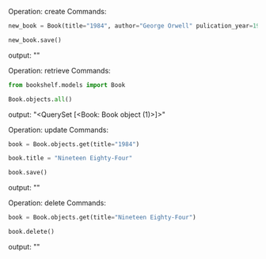 <!-- create -->

Operation: create
Commands:

```python
new_book = Book(title="1984", author="George Orwell" pulication_year=1949)

new_book.save()
```

output: ""

<!-- retrieve -->

Operation: retrieve
Commands:

```python
from bookshelf.models import Book

Book.objects.all()
```

output: "<QuerySet [<Book: Book object (1)>]>"

<!-- update -->

Operation: update
Commands:

```python
book = Book.objects.get(title="1984")

book.title = "Nineteen Eighty-Four"

book.save()
```

output: ""

<!-- delete -->

Operation: delete
Commands:

```python
book = Book.objects.get(title="Nineteen Eighty-Four")

book.delete()
```

output: ""
